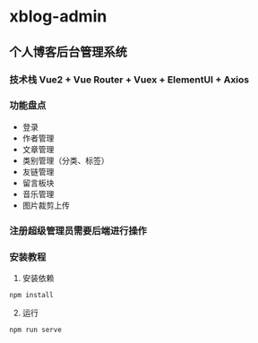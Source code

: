 # xblog-admin
## 个人博客后台管理系统
### 技术栈 Vue2 + Vue Router + Vuex + ElementUI + Axios 
### 功能盘点
* 登录 
* 作者管理
* 文章管理
* 类别管理（分类、标签）
* 友链管理
* 留言板块
* 音乐管理
* 图片裁剪上传

### 注册超级管理员需要后端进行操作

### 安装教程
1. 安装依赖
```
npm install
```
2. 运行
```
npm run serve
```
